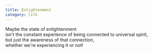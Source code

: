 ```yaml
---
title: Enlightenment
category: life
---
```


Maybe the state of enlightenment  
isn't the constant experience of being connected to universal spirit,  
but just the awareness of that connection,  
whether we're experiencing it or not!

